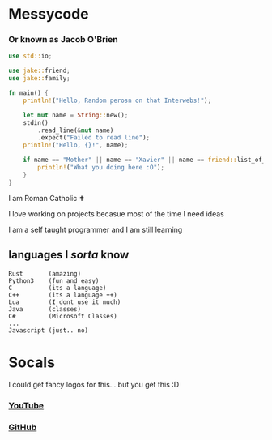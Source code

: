 # Messycode

### Or known as Jacob O'Brien

``` rust
use std::io;

use jake::friend;
use jake::family;

fn main() {
    println!("Hello, Random perosn on that Interwebs!");

    let mut name = String::new();
    stdin()
        .read_line(&mut name)
        .expect("Failed to read line");
    println!("Hello, {}!", name);

    if name == "Mother" || name == "Xavier" || name == friend::list_of_friends.as_str() || name == family::list_of_family_mem.as_str() { //lol
        println!("What you doing here :O");
    }
}
```
I am Roman Catholic ✝️ 

I love working on projects becasue most of the time I need ideas 

I am a self taught programmer and I am still learning 



## languages I *sorta* know
```
Rust       (amazing)
Python3    (fun and easy)
C          (its a language)
C++        (its a language ++)
Lua        (I dont use it much)
Java       (classes)
C#         (Microsoft Classes)
...
Javascript (just.. no)

```




# Socals 

I could get fancy logos for this... but you get this :D

### [YouTube](https://www.youtube.com/channel/UCfqJ_DJfVm7xdT37XILd9lw) 

### [GitHub](https://github.com/messycode0)





